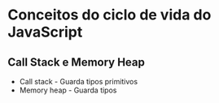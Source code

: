 # Conceitos do ciclo de vida do JavaScript
## Call Stack e Memory Heap
 - Call stack - Guarda tipos primitivos
 - Memory heap - Guarda tipos
